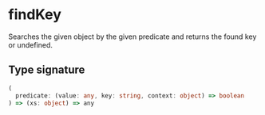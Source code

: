 # findKey

Searches the given object by the given predicate and returns the found key or undefined.

## Type signature

<!-- prettier-ignore-start -->
```typescript
(
  predicate: (value: any, key: string, context: object) => boolean
) => (xs: object) => any
```
<!-- prettier-ignore-end -->
